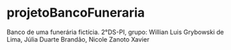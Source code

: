 # projetoBancoFuneraria
Banco de uma funerária fictícia.
2°DS-PI, grupo: Willian Luis Grybowski de Lima, Júlia Duarte Brandão, Nicole Zanoto Xavier
